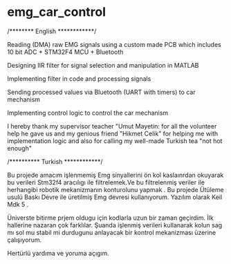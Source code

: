 # emg_car_control

/******** English ************/



Reading (DMA) raw EMG signals using a custom made PCB which includes 10 bit ADC + STM32F4 MCU + Bluetooth

Designing IIR filter for signal selection and manipulation in MATLAB

Implementing filter in code and processing signals

Sending processed values via Bluetooth (UART with timers) to car mechanism

Implementing control logic to control the car mechanism

I hereby thank my supervisor teacher "Umut Mayetin: for all the volunteer help he gave us and my genious friend "Hikmet Celik" for helping me with implementation logic and also for calling my well-made Turkish tea "not hot enough" 


/********** Turkish ************/

Bu projede amacım işlenmemiş Emg sinyallerini ön kol kaslaınrdan okuyarak bu verileri Stm32f4 aracılıgı ile filtrelemek.Ve bu filtrelenmiş veriler ile herhangibi robotik mekanizmanın konturolunu yapmak .
Bu projede Ütüleme usulü Baskı Devre ile üretilmiş Emg devresi kullanıyorum. Yazılım olarak Keil Mdk 5 .

Üniverste bitirme prjem oldugu için kodlarla uzun bir zaman geçirdim. İlk hallerine nazaran çok farklılar. Şuanda işlenmiş verileri kullanarak  kolun sag mı sol mu stabil mi durdugunu anlayacak bir kontrol mekanizması üzerine çalışıyorum. 

Hertürlü yardıma ve yoruma açıgım. 




